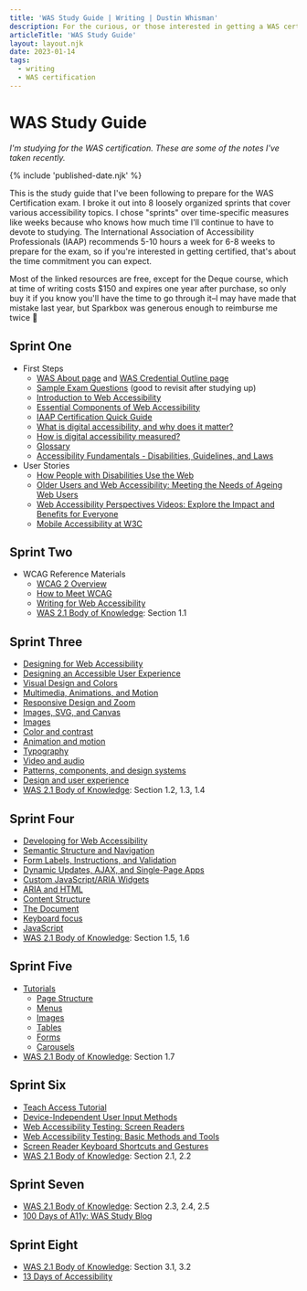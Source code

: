 ```yaml
---
title: 'WAS Study Guide | Writing | Dustin Whisman'
description: For the curious, or those interested in getting a WAS certification, this is the study guide that I'm using to prepare for the exam.
articleTitle: 'WAS Study Guide'
layout: layout.njk
date: 2023-01-14
tags:
  - writing
  - WAS certification
---
```


# WAS Study Guide

_I'm studying for the WAS certification. These are some of the notes I've taken recently._

{% include 'published-date.njk' %}

This is the study guide that I've been following to prepare for the WAS Certification exam. I broke it out into 8 loosely organized sprints that cover various accessibility topics. I chose "sprints" over time-specific measures like weeks because who knows how much time I'll continue to have to devote to studying. The International Association of Accessibility Professionals (IAAP) recommends 5-10 hours a week for 6-8 weeks to prepare for the exam, so if you're interested in getting certified, that's about the time commitment you can expect.

Most of the linked resources are free, except for the Deque course, which at time of writing costs $150 and expires one year after purchase, so only buy it if you know you'll have the time to go through it–I may have made that mistake last year, but Sparkbox was generous enough to reimburse me twice 🙏

## Sprint One

- First Steps
  - [WAS About page](https://www.accessibilityassociation.org/s/wascertification) and [WAS Credential Outline page](https://www.accessibilityassociation.org/s/was-credential-content-outline)
  - [Sample Exam Questions](https://www.accessibilityassociation.org/s/was-sample-exam-questions) (good to revisit after studying up)
  - [Introduction to Web Accessibility](https://www.w3.org/WAI/fundamentals/accessibility-intro/)
  - [Essential Components of Web Accessibility](https://www.w3.org/WAI/fundamentals/components/)
  - [IAAP Certification Quick Guide](https://dequeuniversity.com/class/iaap-certification-quick-guide/?lang=en)
  - [What is digital accessibility, and why does it matter?](https://web.dev/learn/accessibility/why/)
  - [How is digital accessibility measured?](https://web.dev/learn/accessibility/measure/)
  - [Glossary](https://web.dev/learn/accessibility/glossary/)
  - [Accessibility Fundamentals - Disabilities, Guidelines, and Laws](https://dequeuniversity.com/class/fundamentals/?lang=en)
- User Stories
  - [How People with Disabilities Use the Web](https://www.w3.org/WAI/people-use-web/)
  - [Older Users and Web Accessibility: Meeting the Needs of Ageing Web Users](https://www.w3.org/WAI/older-users/)
  - [Web Accessibility Perspectives Videos: Explore the Impact and Benefits for Everyone](https://www.w3.org/WAI/perspective-videos/)
  - [Mobile Accessibility at W3C](https://www.w3.org/WAI/standards-guidelines/mobile/)

## Sprint Two

- WCAG Reference Materials
  - [WCAG 2 Overview](https://www.w3.org/WAI/standards-guidelines/wcag/)
  - [How to Meet WCAG](https://www.w3.org/WAI/WCAG21/quickref/?versions=2.1)
  - [Writing for Web Accessibility](https://www.w3.org/WAI/tips/writing/)
  - [WAS 2.1 Body of Knowledge](https://www.accessibilityassociation.org/resource/WAS_Certification_FInal_2020_FINAL): Section 1.1

## Sprint Three

- [Designing for Web Accessibility](https://www.w3.org/WAI/tips/designing/)
- [Designing an Accessible User Experience](https://dequeuniversity.com/class/ux/?lang=en)
- [Visual Design and Colors](https://dequeuniversity.com/class/visual-design/?lang=en)
- [Multimedia, Animations, and Motion](https://dequeuniversity.com/class/multimedia/?lang=en)
- [Responsive Design and Zoom](https://dequeuniversity.com/class/responsive-zoom/?lang=en)
- [Images, SVG, and Canvas](https://dequeuniversity.com/class/images/?lang=en)
- [Images](https://web.dev/learn/accessibility/images/)
- [Color and contrast](https://web.dev/learn/accessibility/color-contrast/)
- [Animation and motion](https://web.dev/learn/accessibility/motion/)
- [Typography](https://web.dev/learn/accessibility/typography/)
- [Video and audio](https://web.dev/learn/accessibility/video-audio/)
- [Patterns, components, and design systems](https://web.dev/learn/accessibility/patterns/)
- [Design and user experience](https://web.dev/learn/accessibility/design-ux/)
- [WAS 2.1 Body of Knowledge](https://www.accessibilityassociation.org/resource/WAS_Certification_FInal_2020_FINAL): Section 1.2, 1.3, 1.4

## Sprint Four

- [Developing for Web Accessibility](https://www.w3.org/WAI/tips/developing/)
- [Semantic Structure and Navigation](https://dequeuniversity.com/class/semantic-structure/?lang=en)
- [Form Labels, Instructions, and Validation](https://dequeuniversity.com/class/forms/?lang=en)
- [Dynamic Updates, AJAX, and Single-Page Apps](https://dequeuniversity.com/class/dynamic-updates/?lang=en)
- [Custom JavaScript/ARIA Widgets](https://dequeuniversity.com/class/custom-widgets/?lang=en)
- [ARIA and HTML](https://web.dev/learn/accessibility/aria-html/)
- [Content Structure](https://web.dev/learn/accessibility/structure/)
- [The Document](https://web.dev/learn/accessibility/more-html/)
- [Keyboard focus](https://web.dev/learn/accessibility/focus/)
- [JavaScript](https://web.dev/learn/accessibility/javascript/)
- [WAS 2.1 Body of Knowledge](https://www.accessibilityassociation.org/resource/WAS_Certification_FInal_2020_FINAL): Section 1.5, 1.6

## Sprint Five

- [Tutorials](https://www.w3.org/WAI/tutorials/)
  - [Page Structure](https://www.w3.org/WAI/tutorials/page-structure/)
  - [Menus](https://www.w3.org/WAI/tutorials/menus/)
  - [Images](https://www.w3.org/WAI/tutorials/images/)
  - [Tables](https://www.w3.org/WAI/tutorials/tables/)
  - [Forms](https://www.w3.org/WAI/tutorials/forms/)
  - [Carousels](https://www.w3.org/WAI/tutorials/carousels/)
- [WAS 2.1 Body of Knowledge](https://www.accessibilityassociation.org/resource/WAS_Certification_FInal_2020_FINAL): Section 1.7

## Sprint Six

- [Teach Access Tutorial](https://teachaccess.github.io/tutorial/)
- [Device-Independent User Input Methods](https://dequeuniversity.com/class/input-methods/?lang=en)
- [Web Accessibility Testing: Screen Readers](https://dequeuniversity.com/class/screenreaders/?lang=en)
- [Web Accessibility Testing: Basic Methods and Tools](https://dequeuniversity.com/class/testing/?lang=en)
- [Screen Reader Keyboard Shortcuts and Gestures](https://dequeuniversity.com/screenreaders/)
- [WAS 2.1 Body of Knowledge](https://www.accessibilityassociation.org/resource/WAS_Certification_FInal_2020_FINAL): Section 2.1, 2.2

## Sprint Seven

- [WAS 2.1 Body of Knowledge](https://www.accessibilityassociation.org/resource/WAS_Certification_FInal_2020_FINAL): Section 2.3, 2.4, 2.5
- [100 Days of A11y: WAS Study Blog](https://100daysofa11y.com/was/)

## Sprint Eight

- [WAS 2.1 Body of Knowledge](https://www.accessibilityassociation.org/resource/WAS_Certification_FInal_2020_FINAL): Section 3.1, 3.2
- [13 Days of Accessibility](http://a11ycalendar.kaseybon.com/)
